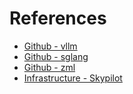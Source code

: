 # References

- [Github - vllm](https://github.com/vllm-project/vllm/)
- [Github - sglang](https://github.com/sgl-project/sglang)
- [Github - zml](https://github.com/zml/zml)
- [Infrastructure - Skypilot](https://docs.skypilot.co/en/latest/docs/index.html)
